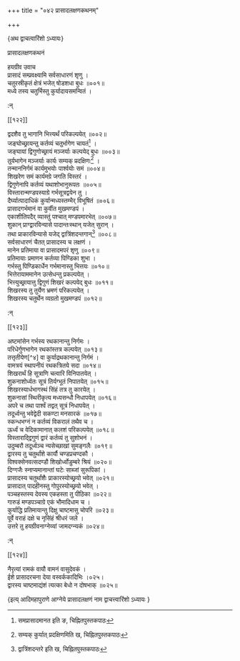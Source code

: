 +++
title = "०४२ प्रासादलक्षणकथनम्"

+++

\{अथ द्वाचत्वारिंशो ऽध्यायः\}

प्रासादलक्षणकथनं  
    
हयग्रीव उवाच  
प्रासादं सम्प्रवक्ष्यामि सर्वसाधारणं शृणु   ।  
चतुरस्रीकृतं क्षेत्रं भजेत् षोडशधा बुधः   ॥००१॥  
मध्ये तस्य चतुर्भिस्तु कुर्यादायसमन्वितं ।  
    
:न्  
    
[^१]: समप्रासादमानत इति ङ, चिह्नितपुस्तकपाठः  

[[१२२]]
    
द्वदशैव तु भागानि भित्त्यर्थं परिकल्पयेत् ॥००२॥  
जङ्घोच्छ्रायन्तु कर्तव्यं चतुर्भागेण चायतं[^१]   ।  
जङ्घायां द्विगुणोच्छ्रायं मञ्जर्याः कल्पयेद् बुधः   ॥००३॥  
तुर्यभागेन मञ्जर्याः कार्यः सम्यक् प्रदक्षिणः[^२]   ।  
तन्माननिर्गमं कार्यमुभयोः पार्श्वयोः समं   ॥००४॥  
शिखरेण समं कार्यमग्रे जगति विस्तरं ।  
द्विगुणेनापि कर्तव्यं यथाशोभानुरूपतः ॥००५॥  
विस्तारान्मण्डपस्याग्रे गर्भसूत्रद्वयेन तु ।  
दैर्घ्यात्पादाधिकं कुर्यान्मध्यस्तम्भैर् विभूषितं   ॥००६॥  
प्रासादगर्भमानं वा कुर्वीत मुखमण्डपं   ।  
एकाशीतिपदैर् व्यास्तुं पश्चात् मण्डपमारभेत्   ॥००७॥  
शुकान् प्राग्द्वारविन्यासे पादान्तःस्थान् यजेत् सुरान्   ।  
तथा प्राकारविन्यासे यजेद् द्वात्रिंशदन्तगान्[^३] ॥००८॥  
सर्वसाधारणं चैतत् प्रासादस्य च लक्षणं ।  
मानेन प्रतिमाया वा प्रासादमपरं शृणु ॥००९॥  
प्रतिमायाः प्रमाणन कर्तव्या पिण्डिका शुभा   ।  
गर्भस्तु पिण्डिकार्धेन गर्भमानास्तु भित्तयः ॥०१०॥  
भित्तेरायाममानेन उत्सेधन्तु प्रकल्पयेत् ।  
भित्त्युच्छ्रायात्तु द्विगुणं शिखरं कल्पयेद् बुधः   ॥०११॥  
शिखरस्य तु तुर्येण भ्रमणं परिकल्पयेत् ।  
शिखरस्य चतुर्थेन व्यग्रतो मुखमण्डपं ॥०१२॥  
    
:न्  
    
[^१]: चत्युर्भागेण वा युतमिति ख, चिह्नितपुस्तकपाठः । चतुर्भागेण  
संयुतमिति ग, चिह्नितपुस्तकपाठः  
    
[^२]: सम्यक् कुर्यात् प्रदक्षिणमिति ख, चिह्नितपुस्तकपाठः  
    
[^३]: द्वात्रिंशदन्तरे इति ख, चिह्नितपुस्तकपाठः  

[[१२३]]
    
अष्टमांसेन गर्भस्य रथकानान्तु निर्गमः ।  
परिधेर्गुणभागेन रथकांस्तत्र कल्पयेत् ॥०१३॥  
तत्तृतीयेण[^४] वा कुर्याद्रथकानान्तु निर्गमं ।  
वामत्रयं स्थापनीयं रथकत्रितये सदा ॥०१४॥  
शिखरार्थं हि सूत्राणि चत्वारि विनिपातयेत् ।  
शुकनाशोर्ध्वतः सूत्रं तिर्यग्भूतं निपातयेत्   ॥०१५॥  
शिखरस्यार्धभागस्थं सिंहं तत्र तु कारयेत् ।  
शुकनासां स्थिरीकृत्य मध्यसन्धौ निधापयेत् ॥०१६॥  
अपरे च तथा पार्श्वं तद्वत् सूत्रं निधापयेत् ।  
तदूर्ध्वन्तु भवेद्वेदी सकण्टा मनसारकं ॥०१७॥  
स्कन्धभग्नं न कर्तव्यं विकरालं तथैव च ।  
ऊर्ध्वं च वेदिकामानात् कलशं परिकल्पयेत् ॥०१८॥  
विस्ताराद्द्विगुणं द्वारं कर्तव्यं तु सुशोभनं   ।  
उदुम्बरौ तदूर्ध्वञ्च न्यसेच्छाखां सुमङ्गलैः   ॥०१९॥  
द्वारस्य तु चतुर्थांशे कार्यौ चण्डप्रचण्दकौ ।  
विश्वक्सेनवत्सदण्डौ शिखोर्ध्वोडुम्बरे श्रियं ॥०२०॥  
दिग्गजैः स्नाप्यमानान्तां घटेः साब्जां सुरूपिकां   ।  
प्रासादस्य चतुर्थांशैः प्राकारस्योच्छ्रयो भवेत्   ॥०२१॥  
प्रासादात् पादहीनस्तु गोपुरस्योच्छ्रयो भवेत् ।  
पञ्चहस्तस्य देवस्य एकहस्ता तु पीठिका ॥०२२॥  
गारुडं मण्डपञ्चाग्रे एकं भौमादिधाम च   ।  
कुर्याद्धि प्रतिमायान्तु दिक्षु चाष्टमासु चोपरि ॥०२३॥  
पूर्वे वराहं दक्षे च नृसिंहं श्रीधरं जले   ।  
उत्तरे तु हयग्रीवनाग्नेय्यां जामदग्न्यकं ॥०२४॥  
    
:न्  
    
[^१]: तत्तुरीयेणेति ख, चिह्नितपुस्तकपाठः  

[[१२४]]
    
नैरृत्यां रामकं वायौ वामनं वासुदेवकं   ।  
ईशे प्रासादरचना देया वस्वर्ककादिभिः ।०२५।  
द्वारस्य चाष्टमाद्यंशं त्यत्का बेधो न दोषभाक्   ॥०२५॥

\{इत्य् आदिमहापुराणे आग्नेये प्रासादलक्षणं नाम द्वाचत्त्वारिंशो ऽध्यायः  }
    